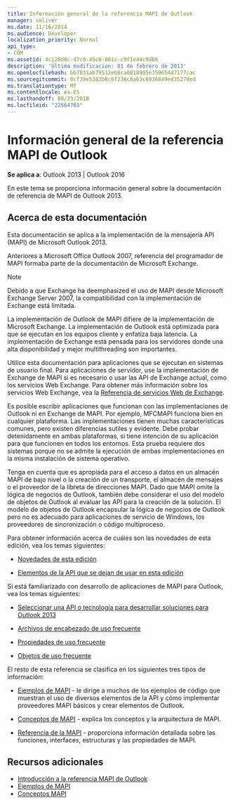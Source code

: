 ```yaml
---
title: Información general de la referencia MAPI de Outlook
manager: soliver
ms.date: 11/16/2014
ms.audience: Developer
localization_priority: Normal
api_type:
- COM
ms.assetid: 4c126d0c-d7c0-45c0-801c-c9f1e44c9db6
description: 'Última modificación: 01 de febrero de 2013'
ms.openlocfilehash: bb7831ab79512eb8ca0018905e359654d7177cac
ms.sourcegitcommit: 0cf39e5382b8c6f236c8a63c6036849ed3527ded
ms.translationtype: MT
ms.contentlocale: es-ES
ms.lasthandoff: 08/23/2018
ms.locfileid: "22564783"
---
```

# <a name="outlook-mapi-reference-overview"></a>Información general de la referencia MAPI de Outlook

**Se aplica a**: Outlook 2013 | Outlook 2016 
  
En este tema se proporciona información general sobre la documentación de referencia de MAPI de Outlook 2013.
  
## <a name="about-this-documentation"></a>Acerca de esta documentación

Esta documentación se aplica a la implementación de la mensajería API (MAPI) de Microsoft Outlook 2013. 
  
Anteriores a Microsoft Office Outlook 2007, referencia del programador de MAPI formaba parte de la documentación de Microsoft Exchange.
  
> [!NOTE]
> Debido a que Exchange ha deemphasized el uso de MAPI desde Microsoft Exchange Server 2007, la compatibilidad con la implementación de Exchange está limitada. 
  
La implementación de Outlook de MAPI difiere de la implementación de Microsoft Exchange. La implementación de Outlook está optimizada para que se ejecutan en los equipos cliente y enfatiza baja latencia. La implementación de Exchange está pensada para los servidores donde una alta disponibilidad y mejor multithreading son importantes.
  
Utilice esta documentación para aplicaciones que se ejecutan en sistemas de usuario final. Para aplicaciones de servidor, use la implementación de Exchange de MAPI si es necesario o usar las API de Exchange actual, como los servicios Web Exchange. Para obtener más información sobre los servicios Web Exchange, vea la [Referencia de servicios Web de Exchange](http://msdn.microsoft.com/en-us/library/bb204119.aspx).
  
Es posible escribir aplicaciones que funcionan con las implementaciones de Outlook ni en Exchange de MAPI. Por ejemplo, MFCMAPI funciona bien en cualquier plataforma. Las implementaciones tienen muchas características comunes, pero existen diferencias sutiles y evidente. Debe probar detenidamente en ambas plataformas, si tiene intención de su aplicación para que funcionen en todos los entornos. Esta prueba requiere dos sistemas porque no se admite la ejecución de ambas implementaciones en la misma instalación de sistema operativo.
  
Tenga en cuenta que es apropiada para el acceso a datos en un almacén MAPI de bajo nivel o la creación de un transporte, el almacén de mensajes o el proveedor de la libreta de direcciones MAPI. Dado que MAPI omite la lógica de negocios de Outlook, también debe considerar el uso del modelo de objetos de Outlook al evaluar las API para la creación de la solución. El modelo de objetos de Outlook encapsular la lógica de negocios de Outlook pero no es adecuado para aplicaciones de servicio de Windows, los proveedores de sincronización o código multiproceso.
  
Para obtener información acerca de cuáles son las novedades de esta edición, vea los temas siguientes:
  
- [Novedades de esta edición](what-s-new-in-this-edition.md)
    
- [Elementos de la API que se dejan de usar en esta edición](api-elements-deprecated-in-this-edition.md)
    
Si está familiarizado con desarrollo de aplicaciones de MAPI para Outlook, vea los temas siguientes:
  
- [Seleccionar una API o tecnología para desarrollar soluciones para Outlook 2013](http://msdn.microsoft.com/en-us/library/jj900714.aspx)
    
- [Archivos de encabezado de uso frecuente](commonly-used-header-files.md)
    
- [Propiedades de uso frecuente](commonly-used-properties.md)
    
- [Objetos de uso frecuente](commonly-used-objects.md)
    
El resto de esta referencia se clasifica en los siguientes tres tipos de información:
  
- [Ejemplos de MAPI](mapi-samples.md) - le dirige a muchos de los ejemplos de código que muestran el uso de diversos elementos de la API y cómo implementar proveedores MAPI básicos y crear elementos de Outlook. 
    
- [Conceptos de MAPI](mapi-concepts.md) - explica los conceptos y la arquitectura de MAPI. 
    
- [Referencia de la MAPI](mapi-reference.md) - proporciona información detallada sobre las funciones, interfaces, estructuras y las propiedades de MAPI. 
    
## <a name="see-also"></a>Recursos adicionales

- [Introducción a la referencia MAPI de Outlook](getting-started-with-the-outlook-mapi-reference.md)
- [Ejemplos de MAPI](mapi-samples.md)
- [Conceptos MAPI](mapi-concepts.md)

